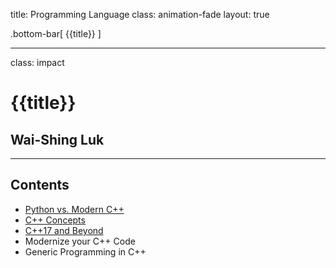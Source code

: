 title: Programming Language
class: animation-fade
layout: true

<!-- This slide will serve as the base layout for all your slides -->
.bottom-bar[
  {{title}}
]

---

class: impact

# {{title}}

## Wai-Shing Luk

---

## Contents

-   [Python vs. Modern C++](py2cpp.html)
-   [C++ Concepts](concepts.html)
-   [C++17 and Beyond](cpp17.html)
-   Modernize your C++ Code
-   Generic Programming in C++
